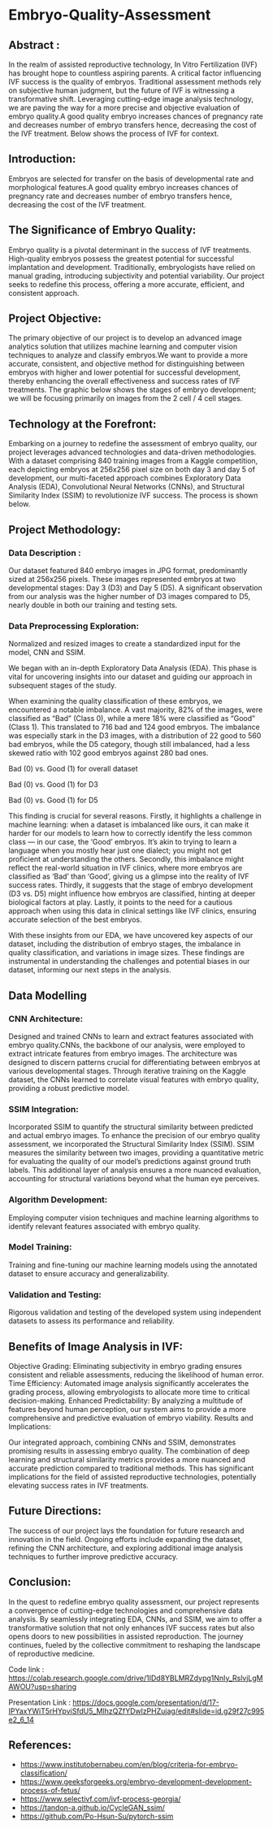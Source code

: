 # Embryo-Quality-Assessment

## Abstract :
In the realm of assisted reproductive technology, In Vitro Fertilization (IVF) has brought hope to countless aspiring parents. A critical factor influencing IVF success is the quality of embryos. Traditional assessment methods rely on subjective human judgment, but the future of IVF is witnessing a transformative shift. Leveraging cutting-edge image analysis technology, we are paving the way for a more precise and objective evaluation of embryo quality.A good quality embryo increases chances of pregnancy rate and decreases number of embryo transfers hence, decreasing the cost of the IVF treatment. Below shows the process of IVF for context.


## Introduction:
Embryos are selected for transfer on the basis of developmental rate and morphological features.A good quality embryo increases chances of pregnancy rate and decreases number of embryo transfers hence, decreasing the cost of the IVF treatment.


## The Significance of Embryo Quality:
Embryo quality is a pivotal determinant in the success of IVF treatments. High-quality embryos possess the greatest potential for successful implantation and development. Traditionally, embryologists have relied on manual grading, introducing subjectivity and potential variability. Our project seeks to redefine this process, offering a more accurate, efficient, and consistent approach.


## Project Objective:
The primary objective of our project is to develop an advanced image analytics solution that utilizes machine learning and computer vision techniques to analyze and classify embryos.We want to provide a more accurate, consistent, and objective method for distinguishing between embryos with higher and lower potential for successful development, thereby enhancing the overall effectiveness and success rates of IVF treatments. The graphic below shows the stages of embryo development; we will be focusing primarily on images from the 2 cell / 4 cell stages.


## Technology at the Forefront:
Embarking on a journey to redefine the assessment of embryo quality, our project leverages advanced technologies and data-driven methodologies. With a dataset comprising 840 training images from a Kaggle competition, each depicting embryos at 256x256 pixel size on both day 3 and day 5 of development, our multi-faceted approach combines Exploratory Data Analysis (EDA), Convolutional Neural Networks (CNNs), and Structural Similarity Index (SSIM) to revolutionize IVF success. The process is shown below.


## Project Methodology:

### Data Description :
Our dataset featured 840 embryo images in JPG format, predominantly sized at 256x256 pixels. These images represented embryos at two developmental stages: Day 3 (D3) and Day 5 (D5). A significant observation from our analysis was the higher number of D3 images compared to D5, nearly double in both our training and testing sets.


### Data Preprocessing Exploration:
Normalized and resized images to create a standardized input for the model, CNN and SSIM.


We began with an in-depth Exploratory Data Analysis (EDA). This phase is vital for uncovering insights into our dataset and guiding our approach in subsequent stages of the study.


When examining the quality classification of these embryos, we encountered a notable imbalance. A vast majority, 82% of the images, were classified as “Bad” (Class 0), while a mere 18% were classified as “Good” (Class 1). This translated to 716 bad and 124 good embryos. The imbalance was especially stark in the D3 images, with a distribution of 22 good to 560 bad embryos, while the D5 category, though still imbalanced, had a less skewed ratio with 102 good embryos against 280 bad ones.


Bad (0) vs. Good (1) for overall dataset


Bad (0) vs. Good (1) for D3


Bad (0) vs. Good (1) for D5

This finding is crucial for several reasons. Firstly, it highlights a challenge in machine learning: when a dataset is imbalanced like ours, it can make it harder for our models to learn how to correctly identify the less common class — in our case, the ‘Good’ embryos. It’s akin to trying to learn a language when you mostly hear just one dialect; you might not get proficient at understanding the others. Secondly, this imbalance might reflect the real-world situation in IVF clinics, where more embryos are classified as ‘Bad’ than ‘Good’, giving us a glimpse into the reality of IVF success rates. Thirdly, it suggests that the stage of embryo development (D3 vs. D5) might influence how embryos are classified, hinting at deeper biological factors at play. Lastly, it points to the need for a cautious approach when using this data in clinical settings like IVF clinics, ensuring accurate selection of the best embryos.

With these insights from our EDA, we have uncovered key aspects of our dataset, including the distribution of embryo stages, the imbalance in quality classification, and variations in image sizes. These findings are instrumental in understanding the challenges and potential biases in our dataset, informing our next steps in the analysis.

## Data Modelling

### CNN Architecture:

Designed and trained CNNs to learn and extract features associated with embryo quality.CNNs, the backbone of our analysis, were employed to extract intricate features from embryo images. The architecture was designed to discern patterns crucial for differentiating between embryos at various developmental stages. Through iterative training on the Kaggle dataset, the CNNs learned to correlate visual features with embryo quality, providing a robust predictive model.

### SSIM Integration:
Incorporated SSIM to quantify the structural similarity between predicted and actual embryo images. To enhance the precision of our embryo quality assessment, we incorporated the Structural Similarity Index (SSIM). SSIM measures the similarity between two images, providing a quantitative metric for evaluating the quality of our model’s predictions against ground truth labels. This additional layer of analysis ensures a more nuanced evaluation, accounting for structural variations beyond what the human eye perceives.

### Algorithm Development:
Employing computer vision techniques and machine learning algorithms to identify relevant features associated with embryo quality.


### Model Training:
Training and fine-tuning our machine learning models using the annotated dataset to ensure accuracy and generalizability.

### Validation and Testing:
Rigorous validation and testing of the developed system using independent datasets to assess its performance and reliability.

## Benefits of Image Analysis in IVF:
Objective Grading: Eliminating subjectivity in embryo grading ensures consistent and reliable assessments, reducing the likelihood of human error.
Time Efficiency: Automated image analysis significantly accelerates the grading process, allowing embryologists to allocate more time to critical decision-making.
Enhanced Predictability: By analyzing a multitude of features beyond human perception, our system aims to provide a more comprehensive and predictive evaluation of embryo viability.
Results and Implications:

Our integrated approach, combining CNNs and SSIM, demonstrates promising results in assessing embryo quality. The combination of deep learning and structural similarity metrics provides a more nuanced and accurate prediction compared to traditional methods. This has significant implications for the field of assisted reproductive technologies, potentially elevating success rates in IVF treatments.


## Future Directions:
The success of our project lays the foundation for future research and innovation in the field. Ongoing efforts include expanding the dataset, refining the CNN architecture, and exploring additional image analysis techniques to further improve predictive accuracy.


## Conclusion:
In the quest to redefine embryo quality assessment, our project represents a convergence of cutting-edge technologies and comprehensive data analysis. By seamlessly integrating EDA, CNNs, and SSIM, we aim to offer a transformative solution that not only enhances IVF success rates but also opens doors to new possibilities in assisted reproduction. The journey continues, fueled by the collective commitment to reshaping the landscape of reproductive medicine.

Code link : https://colab.research.google.com/drive/1IDd8YBLMRZdypg1NnIy_RslvjLgMAWOU?usp=sharing

Presentation Link : https://docs.google.com/presentation/d/17-IPYaxYWiT5rHYpviSfdU5_MlhzQZfYDwlzPHZujag/edit#slide=id.g29f27c995e2_6_14 

## References:
- https://www.institutobernabeu.com/en/blog/criteria-for-embryo-classification/
- https://www.geeksforgeeks.org/embryo-development-development-process-of-fetus/
- https://www.selectivf.com/ivf-process-georgia/
- https://tandon-a.github.io/CycleGAN_ssim/
- https://github.com/Po-Hsun-Su/pytorch-ssim
